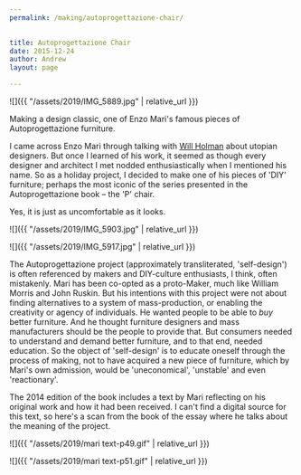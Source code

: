 ```yaml
---
permalink: /making/autoprogettazione-chair/

  
title: Autoprogettazione Chair
date: 2015-12-24
author: Andrew
layout: page

---
```





![]({{ "/assets/2019/IMG_5889.jpg" | relative_url }})

Making a design classic, one of Enzo Mari's famous pieces of Autoprogettazione furniture.

<!--more-->






I came across Enzo Mari through talking with [Will Holman](http://objectguerilla.com/blog/2013/9/26/autopreggizione) about utopian designers. But once I learned of his work, it seemed as though every designer and architect I met nodded enthusiastically when I mentioned his name. So as a holiday project, I decided to make one of his pieces of 'DIY' furniture; perhaps the most iconic of the series presented in the Autoprogettazione book – the 'P' chair.

Yes, it is just as uncomfortable as it looks.

![]({{ "/assets/2019/IMG_5903.jpg" | relative_url }})

![]({{ "/assets/2019/IMG_5917.jpg" | relative_url }})



The Autoprogettazione project (approximately transliterated, 'self-design') is often referenced by makers and DIY-culture enthusiasts, I think, often mistakenly. Mari has been co-opted as a proto-Maker, much like William Morris and John Ruskin. But his intentions with this project were not about finding alternatives to a system of mass-production, or enabling the creativity or agency of individuals. He wanted people to be able to *buy*  better furniture. And he thought furniture designers and mass manufacturers should be the people to provide that. But consumers needed to understand and demand better furniture, and to that end, needed education. So the object of 'self-design' is to educate oneself through the process of making, not to have acquired a new piece of furniture, which by Mari's own admission, would be 'uneconomical', 'unstable' and even 'reactionary'.

The 2014 edition of the book includes a text by Mari reflecting on his original work and how it had been received. I can't find a digital source for this text, so here's a scan from the book of the essay where he talks about the meaning of the project. 

<!-- ![]({{ "/assets/2019/IMG_5927-crop.jpg" | relative_url }}) -->
![]({{ "/assets/2019/mari text-p49.gif" | relative_url }})

![]({{ "/assets/2019/mari text-p51.gif" | relative_url }})
